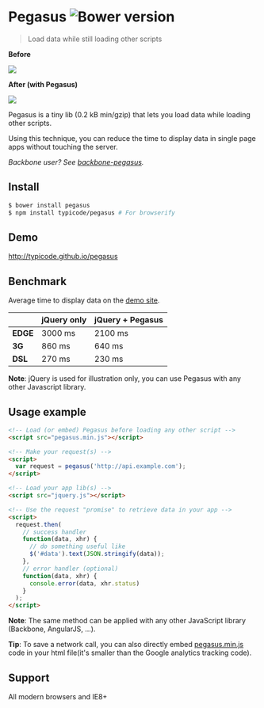 # Pegasus ![Bower version](http://img.shields.io/badge/bower%20package-0.3.1-brightgreen.svg?style=flat)

> Load data while still loading other scripts

__Before__

[![](http://i.imgur.com/ves4uIf.png)](http://typicode.github.io/pegasus/)

__After (with Pegasus)__

[![](http://i.imgur.com/8sVBtnB.png)](http://typicode.github.io/pegasus/)

Pegasus is a tiny lib (0.2 kB min/gzip) that lets you load data while loading other scripts.

Using this technique, you can reduce the time to display data in single page apps without touching the server.

_Backbone user? See [backbone-pegasus](https://github.com/typicode/backbone-pegasus)._

## Install

```bash
$ bower install pegasus
$ npm install typicode/pegasus # For browserify
```

## Demo

http://typicode.github.io/pegasus

## Benchmark

Average time to display data on the [demo site](http://typicode.github.io/pegasus).

|             | jQuery only  | jQuery + Pegasus  |
|:------------|:-------------|:------------------|
|__EDGE__     | 3000 ms      | 2100 ms           |
|__3G__       | 860 ms       | 640 ms            |
|__DSL__      | 270 ms       | 230 ms            |

__Note__: jQuery is used for illustration only, you can use Pegasus with any other Javascript library.

## Usage example

```html
<!-- Load (or embed) Pegasus before loading any other script -->
<script src="pegasus.min.js"></script>

<!-- Make your request(s) -->
<script>
  var request = pegasus('http://api.example.com');
</script>

<!-- Load your app lib(s) -->
<script src="jquery.js"></script>

<!-- Use the request "promise" to retrieve data in your app -->
<script>
  request.then(
    // success handler
    function(data, xhr) {
      // do something useful like
      $('#data').text(JSON.stringify(data));
    },
    // error handler (optional)
    function(data, xhr) {
      console.error(data, xhr.status)
    }
  );
</script>
```

__Note__: The same method can be applied with any other JavaScript library (Backbone, AngularJS, ...).

__Tip__:  To save a network call, you can also directly embed [pegasus.min.js](https://github.com/typicode/pegasus/blob/master/dist/pegasus.min.js) code in your html file(it's smaller than the Google analytics tracking code).

## Support

All modern browsers and IE8+
